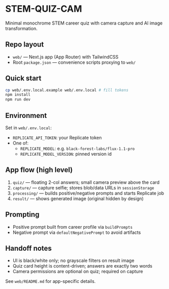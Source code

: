 # STEM-QUIZ-CAM

Minimal monochrome STEM career quiz with camera capture and AI image transformation.

## Repo layout
- `web/` — Next.js app (App Router) with TailwindCSS
- Root `package.json` — convenience scripts proxying to `web/`

## Quick start
```bash
cp web/.env.local.example web/.env.local # fill tokens
npm install
npm run dev
```

## Environment
Set in `web/.env.local`:
- `REPLICATE_API_TOKEN`: your Replicate token
- One of:
  - `REPLICATE_MODEL`: e.g. `black-forest-labs/flux-1.1-pro`
  - `REPLICATE_MODEL_VERSION`: pinned version id

## App flow (high level)
1. `quiz/` — floating 2-col answers; small camera preview above the card
2. `capture/` — capture selfie; stores blob/data URLs in `sessionStorage`
3. `processing/` — builds positive/negative prompts and starts Replicate job
4. `result/` — shows generated image (original hidden by design)

## Prompting
- Positive prompt built from career profile via `buildPrompts`
- Negative prompt via `defaultNegativePrompt` to avoid artifacts

## Handoff notes
- UI is black/white only; no grayscale filters on result image
- Quiz card height is content-driven; answers are exactly two words
- Camera permissions are optional on quiz; required on capture

See `web/README.md` for app-specific details.
